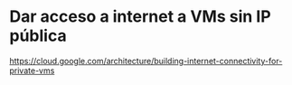 # Dar acceso a internet a VMs sin IP pública
https://cloud.google.com/architecture/building-internet-connectivity-for-private-vms
